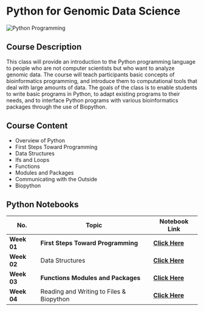 # Python for Genomic Data Science

![Python Programming](https://melaloo.files.wordpress.com/2015/08/under_the_hood.png)

## Course Description
This class will provide an introduction to the Python programming language to people who are not computer scientists but who want to analyze genomic data. The course will teach participants basic concepts of bioinformatics programming, and introduce them to computational tools that deal with large amounts of data. The goals of the class is to enable students to write basic programs in Python, to adapt existing programs to their needs, and to interface Python programs with various bioinformatics packages through the use of Biopython.

## Course Content
- Overview of Python 
- First Steps Toward Programming
- Data Structures
- Ifs and Loops
- Functions
- Modules and Packages
- Communicating with the Outside
- Biopython

## Python Notebooks

No. | Topic | Notebook Link|
---| ---| ---|
**Week 01** | **First Steps Toward Programming** | [**Click Here**](https://github.com/recervictory/Genomic-Data-Science-Specialization/blob/master/C02%20-%20Python%20for%20Genomic%20Data%20Science/code/Week01%20-%20FIRST%20STEPS%20TOWARDS%20PROGRAMMING.ipynb) |
**Week 02** | Data Structures | [**Click Here**]() |
**Week 03** | **Functions Modules and Packages** | [**Click Here**](https://github.com/recervictory/Genomic-Data-Science-Specialization/blob/master/C02%20-%20Python%20for%20Genomic%20Data%20Science/code/Week03%20-%20Functions%2C%20Modules%20and%20Packages.ipynb) |
**Week 04** | Reading and Writing to Files & Biopython | [**Click Here**](https://github.com/recervictory/Genomic-Data-Science-Specialization/blob/master/C02%20-%20Python%20for%20Genomic%20Data%20Science/code/Week04%20-%20Reading%20and%20Wrinting%20to%20Files%20%26%20Biopython.ipynb)